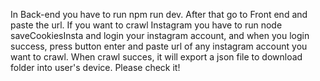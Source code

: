 In Back-end you have to run npm run dev.
After that go to Front end and paste the url.
If you want to crawl Instagram you have to run node saveCookiesInsta and login your instagram account, and when you login success, press button enter and paste url of any instagram account you want to crawl.
When crawl succes, it will export a json file to download folder into user's device. Please check it!
